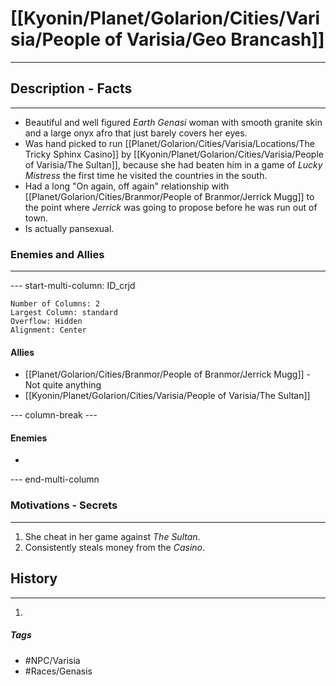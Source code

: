 # [[Kyonin/Planet/Golarion/Cities/Varisia/People of Varisia/Geo Brancash]] 
---
## Description - Facts
---
- Beautiful and well figured *Earth Genasi* woman with smooth granite skin and a large onyx afro that just barely covers her eyes.
- Was hand picked to run [[Planet/Golarion/Cities/Varisia/Locations/The Tricky Sphinx Casino]] by [[Kyonin/Planet/Golarion/Cities/Varisia/People of Varisia/The Sultan]], because she had beaten him in a game of *Lucky Mistress* the first time he visited the countries in the south.
- Had a long "On again, off again" relationship with [[Planet/Golarion/Cities/Branmor/People of Branmor/Jerrick Mugg]] to the point where *Jerrick* was going to propose before he was run out of town.
- Is actually pansexual. 

### Enemies and Allies
---
--- start-multi-column: ID_crjd
```column-settings
Number of Columns: 2
Largest Column: standard
Overflow: Hidden
Alignment: Center
```

#### Allies
- [[Planet/Golarion/Cities/Branmor/People of Branmor/Jerrick Mugg]] - Not quite anything
- [[Kyonin/Planet/Golarion/Cities/Varisia/People of Varisia/The Sultan]]

--- column-break ---
#### Enemies
- 

--- end-multi-column
### Motivations - Secrets
---
1. She cheat in her game against *The Sultan*.
2. Consistently steals money from the *Casino*.

## History
---
1. 

##### Tags
- #NPC/Varisia
- #Races/Genasis